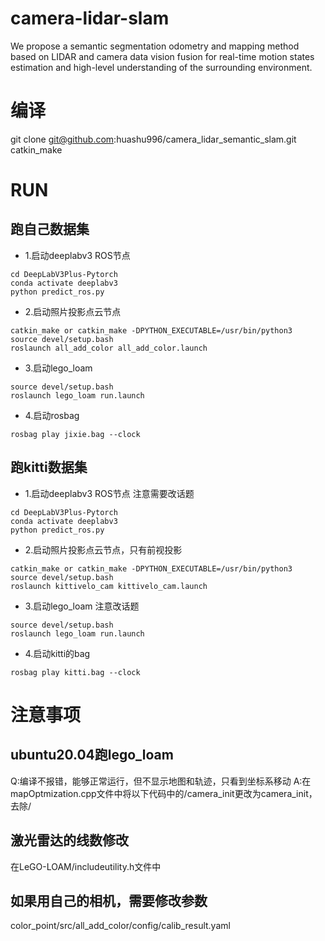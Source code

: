 # camera-lidar-slam
We propose a semantic segmentation odometry and mapping method based on LIDAR and camera data vision fusion for real-time motion states estimation and high-level
understanding of the surrounding environment.
# 编译
git clone git@github.com:huashu996/camera_lidar_semantic_slam.git   
catkin_make 
# RUN
## 跑自己数据集
- 1.启动deeplabv3 ROS节点
```
cd DeepLabV3Plus-Pytorch
conda activate deeplabv3
python predict_ros.py
```
- 2.启动照片投影点云节点
```
catkin_make or catkin_make -DPYTHON_EXECUTABLE=/usr/bin/python3
source devel/setup.bash
roslaunch all_add_color all_add_color.launch 

```
- 3.启动lego_loam
```
source devel/setup.bash
roslaunch lego_loam run.launch 

```
- 4.启动rosbag
```
rosbag play jixie.bag --clock

```
## 跑kitti数据集
- 1.启动deeplabv3 ROS节点 注意需要改话题
```
cd DeepLabV3Plus-Pytorch
conda activate deeplabv3
python predict_ros.py
```
- 2.启动照片投影点云节点，只有前视投影
```
catkin_make or catkin_make -DPYTHON_EXECUTABLE=/usr/bin/python3
source devel/setup.bash
roslaunch kittivelo_cam kittivelo_cam.launch 

```
- 3.启动lego_loam 注意改话题
```
source devel/setup.bash
roslaunch lego_loam run.launch 

```
- 4.启动kitti的bag
```
rosbag play kitti.bag --clock
```
# 注意事项
## ubuntu20.04跑lego_loam
Q:编译不报错，能够正常运行，但不显示地图和轨迹，只看到坐标系移动
A:在mapOptmization.cpp文件中将以下代码中的/camera_init更改为camera_init，去除/
## 激光雷达的线数修改
在LeGO-LOAM/includeutility.h文件中
## 如果用自己的相机，需要修改参数
color_point/src/all_add_color/config/calib_result.yaml

